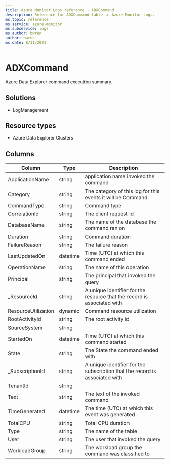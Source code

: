 ```yaml
---
title: Azure Monitor Logs reference - ADXCommand
description: Reference for ADXCommand table in Azure Monitor Logs.
ms.topic: reference
ms.service: azure-monitor
ms.subservice: logs
ms.author: bwren
author: bwren
ms.date: 8/11/2021
---
```


# ADXCommand

 Azure Data Explorer command execution summary.

## Solutions

- LogManagement
## Resource types

- Azure Data Explorer Clusters




## Columns

|Column|Type|Description|
|---|---|---|
|ApplicationName|string|application name invoked the command|
|Category|string|The category of this log for this events it will be Command|
|CommandType|string|Command type|
|CorrelationId|string|The client request id|
|DatabaseName|string|The name of the database the command ran on|
|Duration|string|Command duration|
|FailureReason|string|The failure reason|
|LastUpdatedOn|datetime|Time (UTC) at which this command ended|
|OperationName|string|The name of this operation|
|Principal|string|The principal that invoked the query|
|_ResourceId|string|A unique identifier for the resource that the record is associated with|
|ResourceUtilization|dynamic|Command resource utilization|
|RootActivityId|string|The root activity id|
|SourceSystem|string||
|StartedOn|datetime|Time (UTC) at which this command started|
|State|string|The State the command ended with|
|_SubscriptionId|string|A unique identifier for the subscription that the record is associated with|
|TenantId|string||
|Text|string|The text of the invoked command|
|TimeGenerated|datetime|The time (UTC) at which this event was generated|
|TotalCPU|string|Total CPU duration|
|Type|string|The name of the table|
|User|string|The user that invoked the query|
|WorkloadGroup|string|The workload group the command was classified to|
